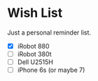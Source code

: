 # Wish List

Just a personal reminder list.

- [x] iRobot 880
- [ ] iRobot 380t
- [ ] Dell U2515H
- [ ] iPhone 6s (or maybe 7)
